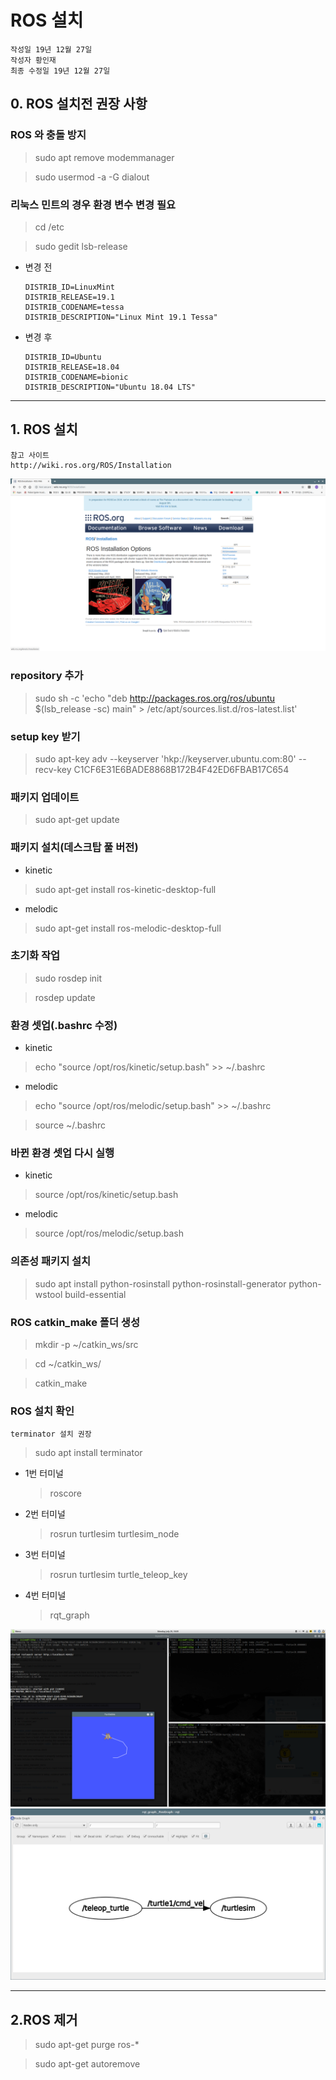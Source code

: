 # ROS 설치 
```
작성일 19년 12월 27일
작성자 황인재
최종 수정일 19년 12월 27일
```


## 0. ROS 설치전 권장 사항
### ROS 와 충돌 방지

>sudo apt remove modemmanager

>sudo usermod -a -G dialout  <user name>

### 리눅스 민트의 경우 환경 변수 변경 필요
> cd /etc  

> sudo gedit lsb-release  

* 변경 전
    ```
    DISTRIB_ID=LinuxMint
    DISTRIB_RELEASE=19.1
    DISTRIB_CODENAME=tessa
    DISTRIB_DESCRIPTION="Linux Mint 19.1 Tessa"
    ```
* 변경 후
    ```
    DISTRIB_ID=Ubuntu
    DISTRIB_RELEASE=18.04
    DISTRIB_CODENAME=bionic
    DISTRIB_DESCRIPTION="Ubuntu 18.04 LTS"
    ```
    
---
## 1. ROS 설치
```
참고 사이트
http://wiki.ros.org/ROS/Installation
```
![sss](./1.png)

### repository 추가

> sudo sh -c 'echo "deb http://packages.ros.org/ros/ubuntu $(lsb_release -sc) main" > /etc/apt/sources.list.d/ros-latest.list'

### setup key 받기
> sudo apt-key adv --keyserver 'hkp://keyserver.ubuntu.com:80' --recv-key C1CF6E31E6BADE8868B172B4F42ED6FBAB17C654

### 패키지 업데이트
>sudo apt-get update
### 패키지 설치(데스크탑 풀 버전)
- kinetic
>sudo apt-get install ros-kinetic-desktop-full 
- melodic
>sudo apt-get install ros-melodic-desktop-full 
### 초기화 작업
>sudo rosdep init

>rosdep update
### 환경 셋업(.bashrc 수정)
- kinetic
>echo "source /opt/ros/kinetic/setup.bash" >> ~/.bashrc
- melodic
>echo "source /opt/ros/melodic/setup.bash" >> ~/.bashrc

>source ~/.bashrc

### 바뀐 환경 셋업 다시 실행
- kinetic
> source /opt/ros/kinetic/setup.bash
- melodic 

> source /opt/ros/melodic/setup.bash

### 의존성 패키지 설치
>sudo apt install python-rosinstall python-rosinstall-generator python-wstool build-essential

### ROS catkin_make 폴더 생성
> mkdir -p ~/catkin_ws/src

> cd ~/catkin_ws/

> catkin_make

### ROS 설치 확인
```
terminator 설치 권장
```
>sudo apt install terminator
* 1번 터미널

    > roscore
* 2번 터미널
    > rosrun turtlesim turtlesim_node 
* 3번 터미널 
    >rosrun turtlesim turtle_teleop_key 

* 4번 터미널 
    >rqt_graph 

![sss](./test.png)
![sss](./rqt.png)

---

## 2.ROS 제거 
>sudo apt-get purge ros-*

>sudo apt-get autoremove